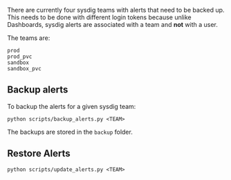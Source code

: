 There are currently four sysdig teams with alerts that need to be backed up.  This needs to be done with different login tokens because unlike Dashboards, sysdig alerts are associated with a team and **not** with a user.

The teams are:

```
prod
prod_pvc
sandbox
sandbox_pvc
```

## Backup alerts

To backup the alerts for a given sysdig team:

```
python scripts/backup_alerts.py <TEAM>
```

The backups are stored in the `backup` folder.

## Restore Alerts

```
python scripts/update_alerts.py <TEAM>
```
